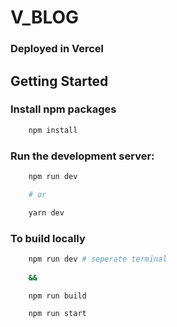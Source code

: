 # V_BLOG
### Deployed in Vercel
## Getting Started

### Install npm packages

```bash
    npm install
```

### Run the development server:

```bash
    npm run dev

    # or

    yarn dev
```

### To build locally

```sh
    npm run dev # seperate terminal
    
    &&

    npm run build

    npm run start
```
